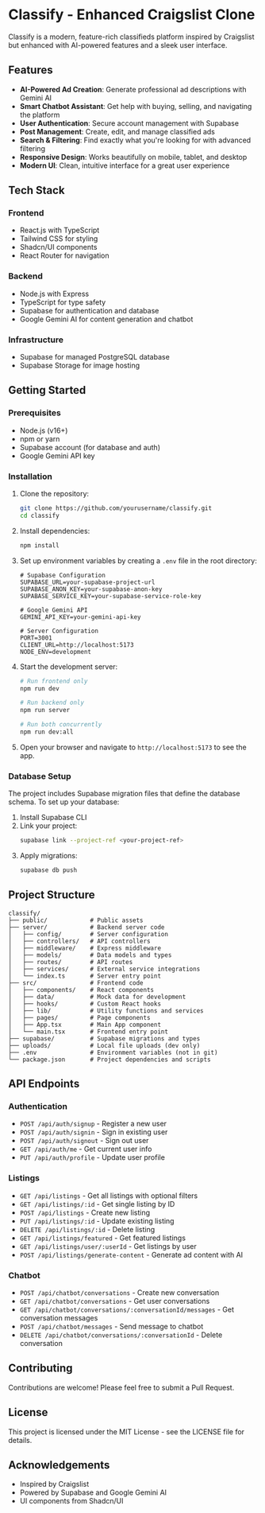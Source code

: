 # Classify - Enhanced Craigslist Clone

Classify is a modern, feature-rich classifieds platform inspired by Craigslist but enhanced with AI-powered features and a sleek user interface.

## Features

- **AI-Powered Ad Creation**: Generate professional ad descriptions with Gemini AI
- **Smart Chatbot Assistant**: Get help with buying, selling, and navigating the platform
- **User Authentication**: Secure account management with Supabase
- **Post Management**: Create, edit, and manage classified ads
- **Search & Filtering**: Find exactly what you're looking for with advanced filtering
- **Responsive Design**: Works beautifully on mobile, tablet, and desktop
- **Modern UI**: Clean, intuitive interface for a great user experience

## Tech Stack

### Frontend
- React.js with TypeScript
- Tailwind CSS for styling
- Shadcn/UI components
- React Router for navigation

### Backend
- Node.js with Express
- TypeScript for type safety
- Supabase for authentication and database
- Google Gemini AI for content generation and chatbot

### Infrastructure
- Supabase for managed PostgreSQL database
- Supabase Storage for image hosting

## Getting Started

### Prerequisites

- Node.js (v16+)
- npm or yarn
- Supabase account (for database and auth)
- Google Gemini API key

### Installation

1. Clone the repository:
   ```bash
   git clone https://github.com/yourusername/classify.git
   cd classify
   ```

2. Install dependencies:
   ```bash
   npm install
   ```

3. Set up environment variables by creating a `.env` file in the root directory:
   ```
   # Supabase Configuration
   SUPABASE_URL=your-supabase-project-url
   SUPABASE_ANON_KEY=your-supabase-anon-key
   SUPABASE_SERVICE_KEY=your-supabase-service-role-key

   # Google Gemini API
   GEMINI_API_KEY=your-gemini-api-key

   # Server Configuration
   PORT=3001
   CLIENT_URL=http://localhost:5173
   NODE_ENV=development
   ```

4. Start the development server:
   ```bash
   # Run frontend only
   npm run dev
   
   # Run backend only
   npm run server
   
   # Run both concurrently
   npm run dev:all
   ```

5. Open your browser and navigate to `http://localhost:5173` to see the app.

### Database Setup

The project includes Supabase migration files that define the database schema. To set up your database:

1. Install Supabase CLI
2. Link your project:
   ```bash
   supabase link --project-ref <your-project-ref>
   ```
3. Apply migrations:
   ```bash
   supabase db push
   ```

## Project Structure

```
classify/
├── public/            # Public assets
├── server/            # Backend server code
│   ├── config/        # Server configuration
│   ├── controllers/   # API controllers
│   ├── middleware/    # Express middleware
│   ├── models/        # Data models and types
│   ├── routes/        # API routes
│   ├── services/      # External service integrations
│   └── index.ts       # Server entry point
├── src/               # Frontend code
│   ├── components/    # React components
│   ├── data/          # Mock data for development
│   ├── hooks/         # Custom React hooks
│   ├── lib/           # Utility functions and services
│   ├── pages/         # Page components
│   ├── App.tsx        # Main App component
│   └── main.tsx       # Frontend entry point
├── supabase/          # Supabase migrations and types
├── uploads/           # Local file uploads (dev only)
├── .env               # Environment variables (not in git)
└── package.json       # Project dependencies and scripts
```

## API Endpoints

### Authentication

- `POST /api/auth/signup` - Register a new user
- `POST /api/auth/signin` - Sign in existing user
- `POST /api/auth/signout` - Sign out user
- `GET /api/auth/me` - Get current user info
- `PUT /api/auth/profile` - Update user profile

### Listings

- `GET /api/listings` - Get all listings with optional filters
- `GET /api/listings/:id` - Get single listing by ID
- `POST /api/listings` - Create new listing
- `PUT /api/listings/:id` - Update existing listing
- `DELETE /api/listings/:id` - Delete listing
- `GET /api/listings/featured` - Get featured listings
- `GET /api/listings/user/:userId` - Get listings by user
- `POST /api/listings/generate-content` - Generate ad content with AI

### Chatbot

- `POST /api/chatbot/conversations` - Create new conversation
- `GET /api/chatbot/conversations` - Get user conversations
- `GET /api/chatbot/conversations/:conversationId/messages` - Get conversation messages
- `POST /api/chatbot/messages` - Send message to chatbot
- `DELETE /api/chatbot/conversations/:conversationId` - Delete conversation

## Contributing

Contributions are welcome! Please feel free to submit a Pull Request.

## License

This project is licensed under the MIT License - see the LICENSE file for details.

## Acknowledgements

- Inspired by Craigslist
- Powered by Supabase and Google Gemini AI
- UI components from Shadcn/UI
